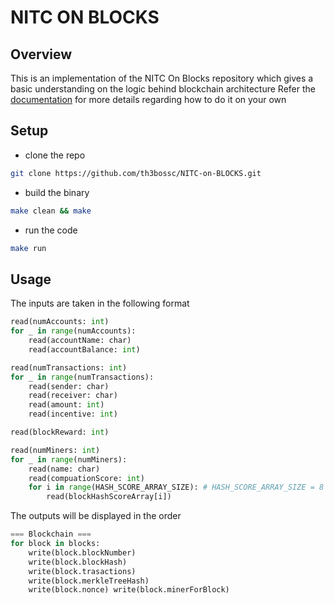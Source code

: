 # NITC ON BLOCKS

## Overview
This is an implementation of the NITC On Blocks repository which gives a basic understanding on the logic behind blockchain architecture 
Refer the [documentation](https://nitc-on-blocks.netlify.app/) for more details regarding how to do it on your own


## Setup
- clone the repo
```bash
git clone https://github.com/th3bossc/NITC-on-BLOCKS.git
```

- build the binary
```bash
make clean && make
```

- run the code
```bash
make run
```

## Usage
The inputs are taken in the following format
```python
read(numAccounts: int)
for _ in range(numAccounts):
    read(accountName: char)
    read(accountBalance: int)

read(numTransactions: int)
for _ in range(numTransactions):
    read(sender: char)
    read(receiver: char)
    read(amount: int)
    read(incentive: int)

read(blockReward: int)

read(numMiners: int)
for _ in range(numMiners):
    read(name: char)
    read(compuationScore: int)
    for i in range(HASH_SCORE_ARRAY_SIZE): # HASH_SCORE_ARRAY_SIZE = 8
        read(blockHashScoreArray[i])
```

The outputs will be displayed in the order
```python
=== Blockchain ===
for block in blocks:
    write(block.blockNumber)
    write(block.blockHash)
    write(block.trasactions)
    write(block.merkleTreeHash)
    write(block.nonce) write(block.minerForBlock)
```